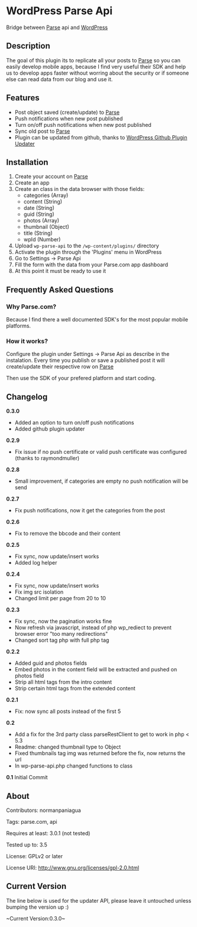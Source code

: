 # WordPress Parse Api

Bridge between [Parse](http://parse.com) api and [WordPress](http://wordpress.org)

## Description

The goal of this plugin its to replicate all your posts to [Parse](http://parse.com) so you can easily
develop mobile apps, because I find very useful their SDK and help us to develop
apps faster without worring about the security or if someone else can read data from our blog
and use it.

## Features

* Post object saved (create/update) to [Parse](http://parse.com)
* Push notifications when new post published
* Turn on/off push notifications when new post published
* Sync old post to [Parse](http://parse.com)
* Plugin can be updated from github, thanks to [WordPress Github Plugin Updater](https://github.com/jkudish/WordPress-GitHub-Plugin-Updater)

## Installation

1. Create your account on [Parse](http://parse.com)
2. Create an app
3. Create an class in the data browser with those fields:
	* categories (Array)
	* content (String)
	* date (String)
	* guid (String)
	* photos (Array)
	* thumbnail (Object)
	* title (String)
	* wpId (Number)
4. Upload `wp-parse-api` to the `/wp-content/plugins/` directory
5. Activate the plugin through the 'Plugins' menu in WordPress
6. Go to Settings -> Parse Api
7. Fill the form with the data from your Parse.com app dashboard
8. At this point it must be ready to use it

## Frequently Asked Questions

### Why Parse.com?

Because I find there a well documented SDK's for the most popular mobile platforms.

### How it works?

Configure the plugin under Settings -> Parse Api as describe in the instalation. 
Every time you publish or save a published post it will create/update their 
respective row on [Parse](http://parse.com)

Then use the SDK of your prefered platform and start coding.

## Changelog

**0.3.0**
* Added an option to turn on/off push notifications
* Added github plugin updater

**0.2.9**
* Fix issue if no push certificate or valid push certificate was configured (thanks to raymondmuller)

**0.2.8**
* Small improvement, if categories are empty no push notification will be send

**0.2.7**
* Fix push notifications, now it get the categories from the post

**0.2.6**
* Fix to remove the bbcode and their content

**0.2.5**
* Fix sync, now update/insert works
* Added log helper

**0.2.4**
* Fix sync, now update/insert works
* Fix img src isolation
* Changed limit per page from 20 to 10

**0.2.3**
* Fix sync, now the pagination works fine
* Now refresh via javascript, instead of php wp_rediect to prevent browser error "too many redirections"
* Changed sort tag php with full php tag

**0.2.2**
* Added guid and photos fields
* Embed photos in the content field will be extracted and pushed on photos field
* Strip all html tags from the intro content
* Strip certain html tags from the extended content

**0.2.1**
* Fix: now sync all posts instead of the first 5

**0.2**
* Add a fix for the 3rd party class parseRestClient to get to work in php < 5.3
* Readme: changed thumbnail type to Object
* Fixed thumbnails tag img was returned before the fix, now returns the url
* In wp-parse-api.php changed functions to class

**0.1**
Initial Commit

## About

Contributors: normanpaniagua

Tags: parse.com, api

Requires at least: 3.0.1 (not tested)

Tested up to: 3.5

License: GPLv2 or later

License URI: http://www.gnu.org/licenses/gpl-2.0.html

## Current Version

The line below is used for the updater API, please leave it untouched unless bumping the version up :)

~Current Version:0.3.0~
